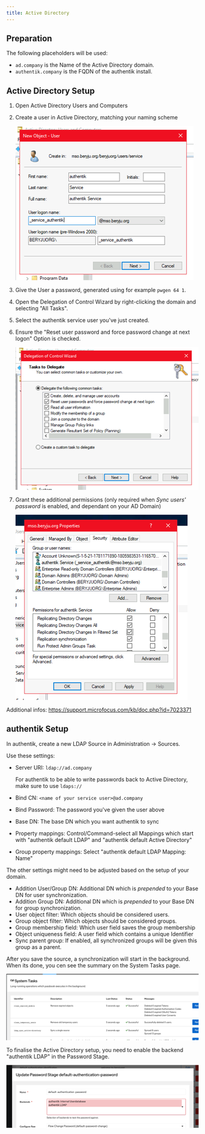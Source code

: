 ```yaml
---
title: Active Directory
---
```


## Preparation

The following placeholders will be used:

- `ad.company` is the Name of the Active Directory domain.
- `authentik.company` is the FQDN of the authentik install.

## Active Directory Setup

1. Open Active Directory Users and Computers

2. Create a user in Active Directory, matching your naming scheme

    ![](./01_user_create.png)

3. Give the User a password, generated using for example `pwgen 64 1`.

4. Open the Delegation of Control Wizard by right-clicking the domain and selecting "All Tasks".

5. Select the authentik service user you've just created.

6. Ensure the "Reset user password and force password change at next logon" Option is checked.

    ![](./02_delegate.png)

7. Grant these additional permissions (only required when *Sync users' password* is enabled, and dependant on your AD Domain)

    ![](./03_additional_perms.png)

Additional infos: https://support.microfocus.com/kb/doc.php?id=7023371

## authentik Setup
In authentik, create a new LDAP Source in Administration -> Sources.

Use these settings:

- Server URI: `ldap://ad.company`

    For authentik to be able to write passwords back to Active Directory, make sure to use `ldaps://`

- Bind CN: `<name of your service user>@ad.company`
- Bind Password: The password you've given the user above
- Base DN: The base DN which you want authentik to sync
- Property mappings: Control/Command-select all Mappings which start with "authentik default LDAP" and "authentik default Active Directory"
- Group property mappings: Select "authentik default LDAP Mapping: Name"

The other settings might need to be adjusted based on the setup of your domain.

- Addition User/Group DN: Additional DN which is _prepended_ to your Base DN for user synchronization.
- Addition Group DN: Additional DN which is _prepended_ to your Base DN for group synchronization.
- User object filter: Which objects should be considered users.
- Group object filter: Which objects should be considered groups.
- Group membership field: Which user field saves the group membership
- Object uniqueness field: A user field which contains a unique Identifier
- Sync parent group: If enabled, all synchronized groups will be given this group as a parent.

After you save the source, a synchronization will start in the background. When its done, you cen see the summary on the System Tasks page.

![](./10_ak_status.png)

To finalise the Active Directory setup, you need to enable the backend "authentik LDAP" in the Password Stage.

![](./11_ak_stage.png)
